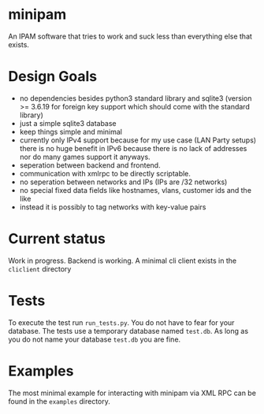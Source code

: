 # minipam
An IPAM software that tries to work and suck less than everything else that exists.

# Design Goals

- no dependencies besides python3 standard library and sqlite3
  (version >= 3.6.19 for foreign key support which should come with the standard library)
- just a simple sqlite3 database
- keep things simple and minimal
- currently only IPv4 support because for my use case (LAN Party setups) there
  is no huge benefit in IPv6 because there is no lack of addresses nor do many
  games support it anyways.
- seperation between backend and frontend.
- communication with xmlrpc to be directly scriptable.
- no seperation between networks and IPs (IPs are /32 networks)
- no special fixed data fields like hostnames, vlans, customer ids and the like
- instead it is possibly to tag networks with key-value pairs

# Current status

Work in progress. Backend is working. A minimal cli client exists in the `cliclient`
directory

# Tests

To execute the test run `run_tests.py`. You do not have to fear for your database.
The tests use a temporary database named `test.db`.
As long as you do not name your database `test.db` you are fine.

# Examples

The most minimal example for interacting with minipam via XML RPC can be found
in the `examples` directory.
